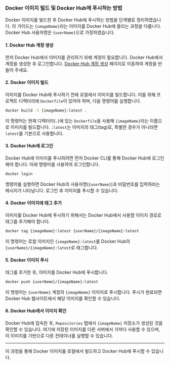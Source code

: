 ### Docker 이미지 빌드 및 Docker Hub에 푸시하는 방법

Docker 이미지를 빌드한 후 Docker Hub에 푸시하는 방법을 단계별로 정리하였습니다. 이 가이드는 `{imageName}`라는 이미지를 Docker Hub에 올리는 과정을 다룹니다. Docker Hub 사용자명은 `{userName}`으로 가정하였습니다.

#### 1. Docker Hub 계정 생성

먼저 Docker Hub에서 이미지를 관리하기 위해 계정이 필요합니다. Docker Hub에서 계정을 생성한 후 로그인합니다. [Docker Hub 계정 생성](https://hub.docker.com) 페이지로 이동하여 계정을 만들어 주세요.

#### 2. Docker 이미지 빌드

이미지를 Docker Hub에 푸시하기 전에 로컬에서 이미지를 빌드합니다. 이를 위해 프로젝트 디렉터리에 `Dockerfile`이 있어야 하며, 다음 명령어를 실행합니다.

```bash
docker build -t {imageName}:latest .
```

이 명령어는 현재 디렉터리(`.`)에 있는 `Dockerfile`을 사용해 `{imageName}`라는 이름으로 이미지를 빌드합니다. `:latest`는 이미지의 태그(tag)로, 특별한 경우가 아니라면 `latest`를 기본으로 사용합니다.

#### 3. Docker Hub에 로그인

Docker Hub에 이미지를 푸시하려면 먼저 Docker CLI를 통해 Docker Hub에 로그인해야 합니다. 아래 명령어를 사용하여 로그인합니다.

```bash
docker login
```

명령어를 실행하면 Docker Hub의 사용자명(`{userName}`)과 비밀번호를 입력하라는 메시지가 나타납니다. 로그인 후 이미지를 푸시할 수 있습니다.

#### 4. Docker 이미지에 태그 추가

이미지를 Docker Hub에 푸시하기 위해서는 Docker Hub에서 사용할 이미지 경로로 태그를 추가해야 합니다.

```bash
docker tag {imageName}:latest {userName}/{imageName}:latest
```

이 명령어는 로컬 이미지인 `{imageName}:latest`를 Docker Hub의 `{userName}/{imageName}:latest`로 태그합니다.

#### 5. Docker 이미지 푸시

태그를 추가한 후, 이미지를 Docker Hub에 푸시합니다.

```bash
docker push {userName}/{imageName}:latest
```

이 명령어는 `{userName}` 계정의 `{imageName}` 이미지로 푸시합니다. 푸시가 완료되면 Docker Hub 웹사이트에서 해당 이미지를 확인할 수 있습니다.

#### 6. Docker Hub에서 이미지 확인

Docker Hub에 접속한 후, `Repositories` 탭에서 `{imageName}` 저장소가 생성된 것을 확인할 수 있습니다. 여기에 저장된 이미지를 다른 서버에서 가져다 사용할 수 있으며, 이 이미지를 기반으로 다른 컨테이너를 실행할 수 있습니다.

---

이 과정을 통해 Docker 이미지를 로컬에서 빌드하고 Docker Hub에 푸시할 수 있습니다.
